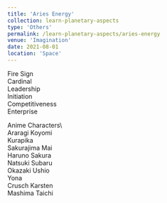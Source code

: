 ```yaml
---
title: 'Aries Energy'
collection: learn-planetary-aspects
type: 'Others'
permalink: /learn-planetary-aspects/aries-energy
venue: 'Imagination'
date: 2021-08-01
location: 'Space'
---
```


Fire Sign  
Cardinal  
Leadership    
Initiation      
Competitiveness    
Enterprise  
  
Anime Characters\  
Araragi Koyomi  
Kurapika  
Sakurajima Mai  
Haruno Sakura  
Natsuki Subaru\
Okazaki Ushio  
Yona  
Crusch Karsten  
Mashima Taichi  
